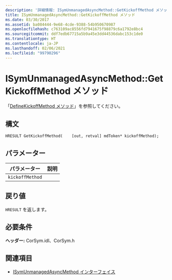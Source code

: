 ```yaml
---
description: '詳細情報: ISymUnmanagedAsyncMethod::GetKickoffMethod メソッド'
title: ISymUnmanagedAsyncMethod::GetKickoffMethod メソッド
ms.date: 03/30/2017
ms.assetid: ba084444-9e68-4cde-9388-54b950670987
ms.openlocfilehash: c763109ac8556fd7941675f98879c6a1792e8bc4
ms.sourcegitcommit: ddf7edb67715a5b9a45e3dd44536dabc153c1de0
ms.translationtype: HT
ms.contentlocale: ja-JP
ms.lasthandoff: 02/06/2021
ms.locfileid: "99790296"
---
```

# <a name="isymunmanagedasyncmethodgetkickoffmethod-method"></a>ISymUnmanagedAsyncMethod::GetKickoffMethod メソッド

「[DefineKickoffMethod メソッド](isymunmanagedasyncmethodpropertieswriter-definekickoffmethod-method.md)」を参照してください。  
  
## <a name="syntax"></a>構文  
  
```idl  
HRESULT GetKickoffMethod(    [out, retval] mdToken* kickoffMethod);  
```  
  
## <a name="parameters"></a>パラメーター  
  
|パラメーター|説明|  
|---------------|-----------------|  
|`kickoffMethod`||  
  
## <a name="return-value"></a>戻り値  

 `HRESULT` を返します。  
  
## <a name="requirements"></a>必要条件  

 **ヘッダー:** CorSym.idl、CorSym.h  
  
## <a name="see-also"></a>関連項目

- [ISymUnmanagedAsyncMethod インターフェイス](isymunmanagedasyncmethod-interface.md)

